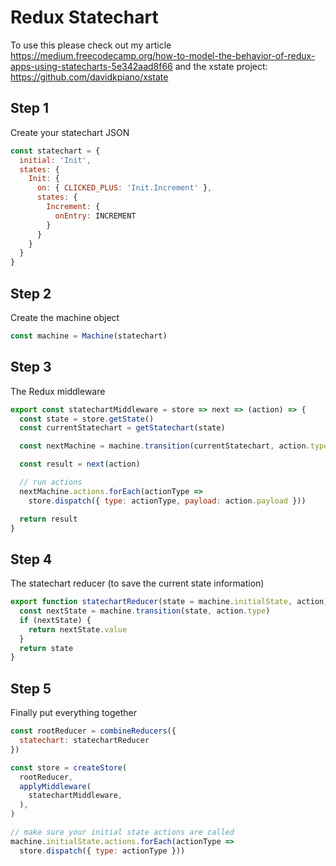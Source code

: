 # Redux Statechart

To use this please check out my article https://medium.freecodecamp.org/how-to-model-the-behavior-of-redux-apps-using-statecharts-5e342aad8f66 and the xstate project: https://github.com/davidkpiano/xstate

## Step 1

Create your statechart JSON

```js
const statechart = {
  initial: 'Init',
  states: {
    Init: {
      on: { CLICKED_PLUS: 'Init.Increment' },
      states: {
        Increment: {
          onEntry: INCREMENT
        }
      }
    }
  }
}
```

## Step 2

Create the machine object

```js
const machine = Machine(statechart)
```

## Step 3

The Redux middleware

```js
export const statechartMiddleware = store => next => (action) => {
  const state = store.getState()
  const currentStatechart = getStatechart(state)

  const nextMachine = machine.transition(currentStatechart, action.type)

  const result = next(action)

  // run actions
  nextMachine.actions.forEach(actionType =>
    store.dispatch({ type: actionType, payload: action.payload }))

  return result
}
```

## Step 4

The statechart reducer (to save the current state information)

```js
export function statechartReducer(state = machine.initialState, action) {
  const nextState = machine.transition(state, action.type)
  if (nextState) {
    return nextState.value
  }
  return state
}
```

## Step 5

Finally put everything together

```js
const rootReducer = combineReducers({
  statechart: statechartReducer
})

const store = createStore(
  rootReducer,
  applyMiddleware(
    statechartMiddleware,
  ),
)

// make sure your initial state actions are called
machine.initialState.actions.forEach(actionType =>
  store.dispatch({ type: actionType }))
```
